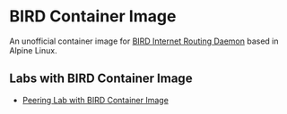 # BIRD Container Image

An unofficial container image for [BIRD Internet Routing Daemon](https://bird.network.cz/) based in Alpine Linux.

## Labs with BIRD Container Image

- [Peering Lab with BIRD Container Image](https://containerlab.dev/lab-examples/peering-lab/)
